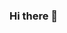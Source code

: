 ### Hi there 👋

<!--
**fwuffyboi/fwuffyboi** is a ✨ _special_ ✨ repository because its `README.md` (this file) appears on your GitHub profile.

Here are some ideas to get you started:

- Hey! Im fwuffyboi. I code stupid/dumb stuff.
- At the time of writing, i am working on like 4 projects such as "cosmos-cat" and "PTG" to name a few.
- You can ask me about ANY of my projects, tho i doubt you'd want to.
- I can be reached at "biscuitisnotacookie@protonmail.com"
- Pronouns: She/Her, They/Them
- Fun fact: Im 14 and im a furry.
